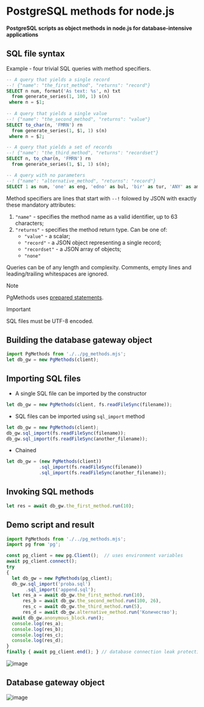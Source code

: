 # PostgreSQL methods for node.js
**PostgreSQL scripts as object methods in node.js for database-intensive applications**  

## SQL file syntax

Example - four trivial SQL queries with method specifiers.
```sql
-- A query that yields a single record
--! {"name": "the_first_method", "returns": "record"}
SELECT n num, format('As text: %s', n) txt
  from generate_series(1, 100, 1) s(n)
 where n = $1;
  
-- A query that yields a single value
--! {"name": "the_second_method", "returns": "value"}
SELECT to_char(n, 'FMRN') rn
  from generate_series(1, $1, 1) s(n)
 where n = $2;

-- A query that yields a set of records
--! {"name": "the_third_method", "returns": "recordset"}
SELECT n, to_char(n, 'FMRN') rn
  from generate_series(1, $1, 1) s(n);

-- A query with no parameters
--! {"name": "alternative_method", "returns": "record"}
SELECT 1 as num, 'one' as eng, 'edno' as bul, 'bir' as tur, 'ANY' as amount;
```
Method specifiers are lines that start with `--!` folowed by JSON with exactly these mandatory attributes:
1. `"name"` - specifies the method name as a valid identifier, up to 63 characters;
2. `"returns"` - specifies the method return type. Can be one of:
   * `"value"` - a scalar;
   * `"record"` - a JSON object representing a single record;
   * `"recordset"` - a JSON array of objects;  
   * `"none"`

Queries can be of any length and complexity. Comments, empty lines and leading/trailing whitespaces are ignored.  

> [!NOTE]
> PgMethods uses [prepared statements](https://node-postgres.com/features/queries#prepared-statements).
 
> [!IMPORTANT]
> SQL files must be UTF-8 encoded.  

## Building the database gateway object  
```js
import PgMethods from './../pg_methods.mjs';
let db_gw = new PgMethods(client);
```
## Importing SQL files  
- A single SQL file can be imported by the constructor
```js
let db_gw = new PgMethods(client, fs.readFileSync(filename));
```
- SQL files can be imported using `sql_import` method
```js
let db_gw = new PgMethods(client);
db_gw.sql_import(fs.readFileSync(filename));
db_gw.sql_import(fs.readFileSync(another_filename));
```
- Chained
```js
let db_gw = (new PgMethods(client))
            .sql_import(fs.readFileSync(filename))
            .sql_import(fs.readFileSync(another_filename));
```
## Invoking SQL methods
```js
let res = await db_gw.the_first_method.run(10);
```
## Demo script and result
```js
import PgMethods from './../pg_methods.mjs';
import pg from 'pg';

const pg_client = new pg.Client();  // uses environment variables
await pg_client.connect();
try
{
  let db_gw = new PgMethods(pg_client); 
  db_gw.sql_import('proba.sql')
       .sql_import('append.sql');
  let res_a = await db_gw.the_first_method.run(10),
      res_b = await db_gw.the_second_method.run(100, 26),
      res_c = await db_gw.the_third_method.run(5),
      res_d = await db_gw.alternative_method.run('Количество');
  await db_gw.anonymous_block.run();
  console.log(res_a);
  console.log(res_b);
  console.log(res_c);
  console.log(res_d);
}
finally { await pg_client.end(); } // database connection leak protection
```
![image](https://github.com/stefanov-sm/node.js-PgMethods/assets/26185804/c49b89b7-9cb2-4247-b5fa-d48bf9b57735)

## Database gateway object
![image](https://github.com/stefanov-sm/node.js-Pg_methods/assets/26185804/e089afc6-af50-407b-a851-01042a72d1eb)



